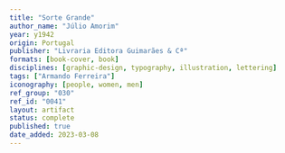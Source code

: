 ```yaml
---
title: "Sorte Grande"
author_name: "Júlio Amorim"
year: y1942
origin: Portugal
publisher: "Livraria Editora Guimarães & Cª"
formats: [book-cover, book]
disciplines: [graphic-design, typography, illustration, lettering]
tags: ["Armando Ferreira"]
iconography: [people, women, men]
ref_group: "030"
ref_id: "0041"
layout: artifact
status: complete
published: true
date_added: 2023-03-08
---
```


